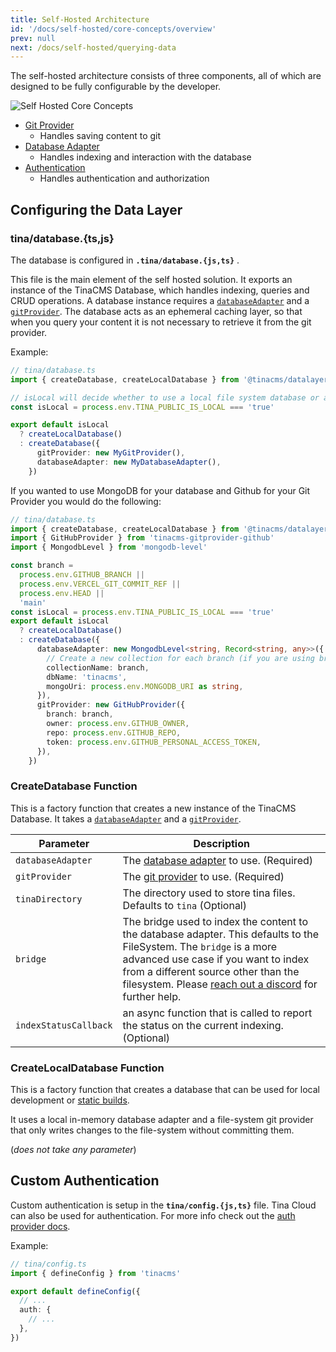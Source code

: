```yaml
---
title: Self-Hosted Architecture
id: '/docs/self-hosted/core-concepts/overview'
prev: null
next: /docs/self-hosted/querying-data
---
```


The self-hosted architecture consists of three components, all of which are designed to be fully configurable by the developer.

![Self Hosted Core Concepts](/Datalayer.svg)

- [Git Provider](/docs/reference/self-hosted/git-provider/overview)
  - Handles saving content to git
- [Database Adapter](/docs/reference/self-hosted/database-adapter/overview)
  - Handles indexing and interaction with the database
- [Authentication](/docs/self-hosted/authentication/overview)
  - Handles authentication and authorization

## Configuring the Data Layer

### tina/database.{ts,js}

The database is configured in **`.tina/database.{js,ts}`** .

This file is the main element of the self hosted solution. It exports an instance of the TinaCMS Database, which handles indexing, queries and CRUD operations. A database instance requires a [`databaseAdapter`](/docs/reference/self-hosted/database-adapter/overview/) and a [`gitProvider`](/docs/reference/self-hosted/git-provider/overview/). The database acts as an ephemeral caching layer, so that when you query your content it is not necessary to retrieve it from the git provider.

Example:

```ts
// tina/database.ts
import { createDatabase, createLocalDatabase } from '@tinacms/datalayer'

// isLocal will decide whether to use a local file system database or a remote database
const isLocal = process.env.TINA_PUBLIC_IS_LOCAL === 'true'

export default isLocal
  ? createLocalDatabase()
  : createDatabase({
      gitProvider: new MyGitProvider(),
      databaseAdapter: new MyDatabaseAdapter(),
    })
```

If you wanted to use MongoDB for your database and Github for your Git Provider you would do the following:

```ts
// tina/database.ts
import { createDatabase, createLocalDatabase } from '@tinacms/datalayer'
import { GitHubProvider } from 'tinacms-gitprovider-github'
import { MongodbLevel } from 'mongodb-level'

const branch =
  process.env.GITHUB_BRANCH ||
  process.env.VERCEL_GIT_COMMIT_REF ||
  process.env.HEAD ||
  'main'
const isLocal = process.env.TINA_PUBLIC_IS_LOCAL === 'true'
export default isLocal
  ? createLocalDatabase()
  : createDatabase({
      databaseAdapter: new MongodbLevel<string, Record<string, any>>({
        // Create a new collection for each branch (if you are using branches). If you are not using branches you can pass a static collection nam. ie: "tinacms"
        collectionName: branch,
        dbName: 'tinacms',
        mongoUri: process.env.MONGODB_URI as string,
      }),
      gitProvider: new GitHubProvider({
        branch: branch,
        owner: process.env.GITHUB_OWNER,
        repo: process.env.GITHUB_REPO,
        token: process.env.GITHUB_PERSONAL_ACCESS_TOKEN,
      }),
    })
```

### CreateDatabase Function

This is a factory function that creates a new instance of the TinaCMS Database. It takes a [`databaseAdapter`](/docs/reference/self-hosted/database-adapter/overview/) and a [`gitProvider`](/docs/reference/self-hosted/git-provider/overview/).

| Parameter             | Description                                                                                                                                                                                                                                                                                   |
| --------------------- | --------------------------------------------------------------------------------------------------------------------------------------------------------------------------------------------------------------------------------------------------------------------------------------------- |
| `databaseAdapter`     | The [database adapter](/docs/reference/self-hosted/database-adapter/overview) to use. (Required)                                                                                                                                                                                              |
| `gitProvider`         | The [git provider](/docs/reference/self-hosted/git-provider/overview) to use. (Required)                                                                                                                                                                                                      |
| `tinaDirectory`       | The directory used to store tina files. Defaults to `tina` (Optional)                                                                                                                                                                                                                         |
| `bridge`              | The bridge used to index the content to the database adapter. This defaults to the FileSystem. The `bridge` is a more advanced use case if you want to index from a different source other than the filesystem. Please [reach out a discord](https://discord.gg/zumN63Ybpf) for further help. |
| `indexStatusCallback` | an async function that is called to report the status on the current indexing. (Optional)                                                                                                                                                                                                     |

### CreateLocalDatabase Function

This is a factory function that creates a database that can be used for local development or [static builds](/docs/cli-overview/#examples).

It uses a local in-memory database adapter and a file-system git provider that only writes changes to the file-system without committing them.

(_does not take any parameter_)

## Custom Authentication

Custom authentication is setup in the **`tina/config.{js,ts}`** file. Tina Cloud can also be used for authentication. For more info check out the [auth provider docs](/docs/reference/self-hosted/authentication-provider/overview/).

Example:

```ts
// tina/config.ts
import { defineConfig } from 'tinacms'

export default defineConfig({
  // ...
  auth: {
    // ...
  },
})
```

